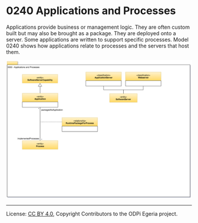 <!-- SPDX-License-Identifier: CC-BY-4.0 -->
<!-- Copyright Contributors to the ODPi Egeria project. -->

# 0240 Applications and Processes

Applications provide business or management logic.
They are often custom built but may also be brought as a package.
They are deployed onto a server.
Some applications are written to support specific processes.
Model 0240 shows how applications relate to processes and the servers that host them.

![UML](0050-Applications-and-Processes.png)


----
License: [CC BY 4.0](https://creativecommons.org/licenses/by/4.0/),
Copyright Contributors to the ODPi Egeria project.
